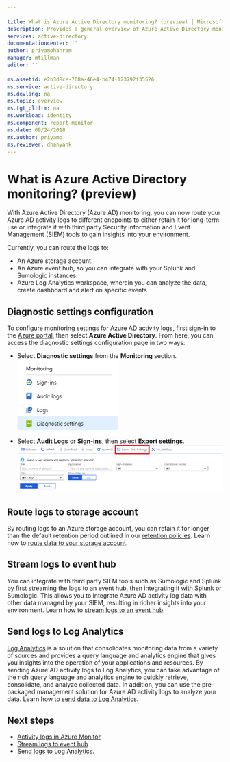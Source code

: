 ```yaml
---

title: What is Azure Active Directory monitoring? (preview) | Microsoft Docs
description: Provides a general overview of Azure Active Directory monitoring.
services: active-directory
documentationcenter: ''
author: priyamohanram
manager: mtillman
editor: ''

ms.assetid: e2b3d8ce-708a-46e4-b474-123792f35526
ms.service: active-directory
ms.devlang: na
ms.topic: overview
ms.tgt_pltfrm: na
ms.workload: identity
ms.component: report-monitor
ms.date: 09/24/2018
ms.author: priyamo
ms.reviewer: dhanyahk  
---
```


# What is Azure Active Directory monitoring? (preview)

With Azure Active Directory (Azure AD) monitoring, you can now route your Azure AD activity logs to different endpoints to either retain it for long-term use or integrate it with third party Security Information and Event Management (SIEM) tools to gain insights into your environment.

Currently, you can route the logs to:

- An Azure storage account.
- An Azure event hub, so you can integrate with your Splunk and Sumologic instances.
- Azure Log Analytics workspace, wherein you can analyze the data, create dashboard and alert on specific events


## Diagnostic settings configuration

To configure monitoring settings for Azure AD activity logs, first sign-in to the [Azure portal](https://portal.azure.com), then select **Azure Active Directory**. From here, you can access the diagnostic settings configuration page in two ways:

* Select **Diagnostic settings** from the **Monitoring** section.
    ![Diagnostics settings](./media/overview-monitoring/diagnostic-settings.png)
* Select **Audit Logs** or **Sign-ins**, then select **Export settings**. 
    ![Export settings](./media/overview-monitoring/export-settings.png)


## Route logs to storage account

By routing logs to an Azure storage account, you can retain it for longer than the default retention period outlined in our [retention policies](reference-reports-data-retention.md). Learn how to [route data to your storage account](quickstart-azure-monitor-route-logs-to-storage-account.md).

## Stream logs to event hub

You can integrate with third party SIEM tools such as Sumologic and Splunk by first streaming the logs to an event hub, then integrating it with Splunk or Sumologic. This allows you to integrate Azure AD activity log data with other data managed by your SIEM, resulting in richer insights into your environment. Learn how to [stream logs to an event hub](tutorial-azure-monitor-stream-logs-to-event-hub.md).

## Send logs to Log Analytics

[Log Analytics](https://docs.microsoft.com/azure/log-analytics/log-analytics-overview) is a solution that consolidates monitoring data from a variety of sources and provides a query language and analytics engine that gives you insights into the operation of your applications and resources. By sending Azure AD activity logs to Log Analytics, you can take advantage of the rich query language and analytics engine to quickly retrieve, consolidate, and analyze collected data. In addition, you can use the pre-packaged management solution for Azure AD activity logs to analyze your data. Learn how to [send data to Log Analytics](howto-integrate-activity-logs-with-log-analytics.md).

## Next steps

* [Activity logs in Azure Monitor](concept-activity-logs-in-azure-monitor.md)
* [Stream logs to event hub](tutorial-azure-monitor-stream-logs-to-event-hub.md)
* [Send logs to Log Analytics](howto-integrate-activity-logs-with-log-analytics.md).